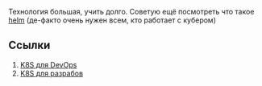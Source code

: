 Технология большая, учить долго. Советую ещё посмотреть что такое [helm](https://helm.sh/) (де-факто очень нужен всем, кто работает с кубером)
## Ссылки
1. [K8S для DevOps](https://www.youtube.com/playlist?list=PL8D2P0ruohOA4Y9LQoTttfSgsRwUGWpu6)
2. [K8S для разрабов](https://www.youtube.com/playlist?list=PL8D2P0ruohOBSA_CDqJLflJ8FLJNe26K-)
